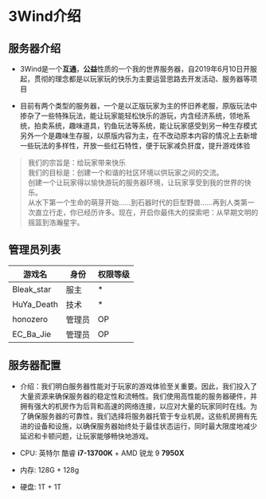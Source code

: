# 3Wind介绍

## 服务器介绍

- 3Wind是一个**互通**，**公益**性质的一个我的世界服务器，自2019年6月10日开服起，贯彻的理念都是以玩家玩的快乐为主要运营思路去开发活动、服务器等项目

- 目前有两个类型的服务器，一个是以正版玩家为主的怀旧养老服，原版玩法中掺杂了一些特殊玩法，能让玩家能轻松快乐的游玩，内含经济系统，领地系统，拍卖系统，趣味道具，钓鱼玩法等系统，能让玩家感受到另一种生存模式  
    另外一个是趣味生存服，以原版内容为主，在不改动原本内容的情况上去新增一些玩法的多样性，开放一些红石特性，便于玩家减负肝度，提升游戏体验

> 我们的宗旨是：给玩家带来快乐  
> 我们的目标是：创建一个和谐的社区环境以供玩家之间的交流。  
    创建一个让玩家得以愉快游玩的服务器环境，让玩家享受到我的世界的快乐。  
    从水下第一个生命的萌芽开始……到石器时代的巨型野兽……再到人类第一次直立行走，你已经历许多。现在，开启你最伟大的探索吧：从早期文明的摇篮到浩瀚星宇。

## 管理员列表

| 游戏名 |  身份 | 权限等级 |
| ----------- | ----------- | ----------- |
| Bleak_star | 服主 | * |
| HuYa_Death | 技术 | * |
| honozero | 管理员 | OP |
| EC_Ba_Jie | 管理员 | OP |

## 服务器配置

- 介绍：我们明白服务器性能对于玩家的游戏体验至关重要。因此，我们投入了大量资源来确保服务器的稳定性和流畅性。我们使用高性能的服务器硬件，并拥有强大的机房作为后背和高速的网络连接，以应对大量的玩家同时在线。为了确保服务器的可靠性，我们选择将服务器托管于专业机房。这些机房拥有先进的设备和设施，以确保服务器始终处于最佳状态运行，同时最大限度地减少延迟和卡顿问题，让玩家能够畅快地游戏。

- CPU: 英特尔 酷睿 **i7-13700K**  + AMD 锐龙 9 **7950X**

- 内存: 128G + 128g

- 硬盘: 1T + 1T
